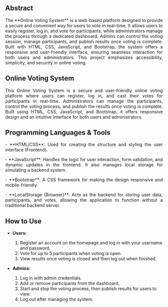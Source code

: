 ## Abstract
<p align="justify">The **Online Voting System** is a web-based platform designed to provide a secure and convenient way for users to vote in real-time. It allows users to easily register, log in, and vote for participants, while administrators manage the process through a dedicated dashboard. Admins can control the voting session, manage participants, and publish results once voting is complete. Built with HTML, CSS, JavaScript, and Bootstrap, the system offers a responsive and user-friendly interface, ensuring seamless interaction for both users and administrators. This project emphasizes accessibility, simplicity, and security in online voting.</p>

## Online Voting System
<p align="justify">This Online Voting System is a secure and user-friendly online voting platform where users can register, log in, and cast their votes for participants in real-time. Administrators can manage the participants, control the voting process, and publish the results once voting is complete. Built using HTML, CSS, JavaScript, and Bootstrap, it offers responsive design and an intuitive interface for both users and administrators.</p>

## Programming Languages & Tools
<p align="justify">- **HTML/CSS**: Used for creating the structure and styling the user interface (Frontend).</p>
<p align="justify">- **JavaScript**: Handles the logic for user interaction, form validation, and dynamic updates in the frontend. It also manages local storage for simulating a backend system.</p>
<p align="justify">- **Bootstrap**: A CSS framework for making the design responsive and mobile-friendly.</p>
<p align="justify">- **LocalStorage (Browser)**: Acts as the backend for storing user data, participants, and votes, allowing the application to function without a traditional backend server.</p>

## How to Use
- **Users:**
  1. Register an account on the homepage and log in with your username and password.
  2. Vote for up to 5 participants when voting is open.
  3. View results once voting is closed and then log out when finished.

- **Admins:**
  1. Log in with admin credentials.
  2. Add or remove participants from the dashboard.
  3. Start and stop the voting process, then publish results for users to view.
  4. Log out after managing the system.
